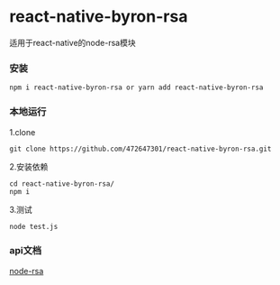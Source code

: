 # react-native-byron-rsa
适用于react-native的node-rsa模块

### 安装
 
```
npm i react-native-byron-rsa or yarn add react-native-byron-rsa
```

### 本地运行

1.clone 
```
git clone https://github.com/472647301/react-native-byron-rsa.git
```
2.安装依赖
```
cd react-native-byron-rsa/
npm i
```
3.测试
```
node test.js
```
### api文档
[node-rsa](https://github.com/rzcoder/node-rsa)
